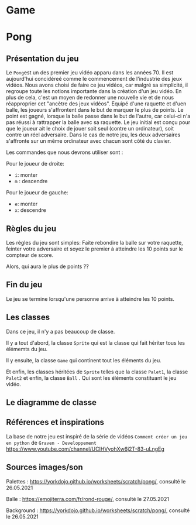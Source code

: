 # Game
# Pong
## Présentation du jeu
Le ``Pong``est un des premier jeu vidéo apparu dans les années 70. Il est aujourd'hui concidéreé comme le commencement de l'industrie des jeux vidéos. Nous avons choisi de faire ce jeu vidéos, car malgré sa simplicité, il regroupe toute les notions importante dans la création d'un jeu vidéo. En plus de cela, c'est un moyen de redonner une nouvelle vie et de nous réapproprier cet "ancètre des jeux vidéos".
Equipé d'une raquette et d'uen balle, les joueurs s'affrontent dans le but de marquer le plus de points. Le point est gagné, lorsque la balle passe dans le but de l'autre, car celui-ci n'a pas réussi à rattrapper la balle avec sa raquette. Le jeu initial est conçu pour que le joueur ait le choix de jouer soit seul (contre un ordinateur), soit contre un réel adversaire. Dans le cas de notre jeu, les deux adversaires s'affronte sur un même ordinateur avec chacun sont côté du clavier.

Les commandes que nous devrons utiliser sont :

Pour le joueur de droite:
* ``i``: monter 
* ``m`` : descendre

Pour le joueur de gauche:
* ``e``: monter 
* ``x``: descendre 


## Règles du jeu
Les règles du jeu sont simples:
Faite rebondire la balle sur votre raquette, feinter votre adversaire et soyez le premier à atteindre les 10 points sur le compteur de score.

Alors, qui aura le plus de points ??

## Fin du jeu
Le jeu se termine lorsqu'une personne arrive à atteindre les 10 points.

## Les classes
Dans ce jeu, il n'y a pas beaucoup de classe.

Il y a tout d'abord, la classe ``Sprite`` qui est la classe qui fait hériter tous les élémemts du jeu.

Il y ensuite, la classe ``Game`` qui continent tout les éléments du jeu.

Et enfin, les classes héritées de ``Sprite`` telles que la classe ``Palet1``, la classe ``Palet2`` et enfin, la classe ``Ball`` . Qui sont les éléments constituant le jeu vidéo.

## Le diagramme de classe

## Références et inspirations
La base de notre jeu est inspiré de la série de vidéos ``Comment créer un jeu en python`` de ``Graven - Developpement``  https://www.youtube.com/channel/UCIHVyohXw6j2T-83-uLngEg

## Sources images/son
Palettes : https://yorkdojo.github.io/worksheets/scratch/pong/, consulté le 26.05.2021

Balle : https://emojiterra.com/fr/rond-rouge/, consulté le 27.05.2021

Background : https://yorkdojo.github.io/worksheets/scratch/pong/, consulté le 26.05.2021
